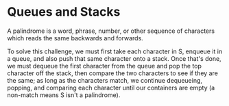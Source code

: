 # Queues and Stacks

A palindrome is a word, phrase, number, or other sequence of characters which reads the same backwards and forwards.

To solve this challenge, we must first take each character in S, enqueue it in a queue, and also push that same character onto a stack. Once that's done, we must dequeue the first character from the queue and pop the top character off the stack, then compare the two characters to see if they are the same; as long as the characters match, we continue dequeueing, popping, and comparing each character until our containers are empty (a non-match means S isn't a palindrome).